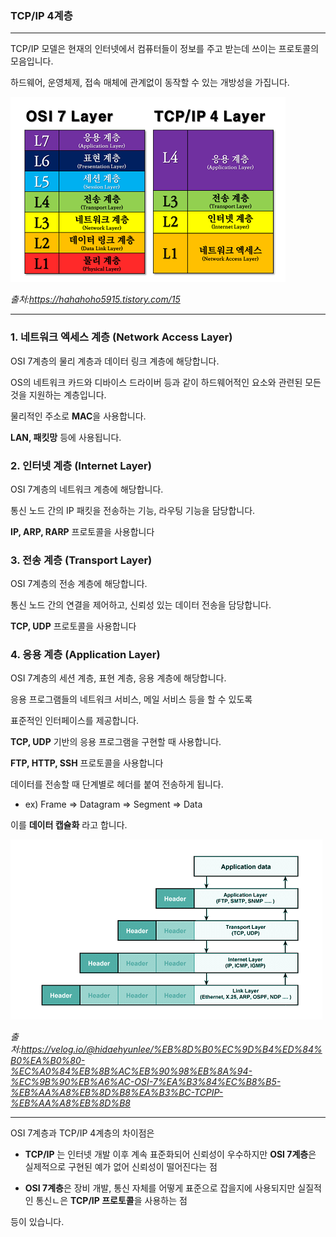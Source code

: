 ### TCP/IP 4계층

---

TCP/IP 모델은 현재의 인터넷에서 컴퓨터들이 정보를 주고 받는데 쓰이는 프로토콜의 모음입니다.

하드웨어, 운영체제, 접속 매체에 관계없이 동작할 수 있는 개방성을 가집니다.

![tcp/ip](images/tcp-ip.png)

_출처:https://hahahoho5915.tistory.com/15_

---

### 1. 네트워크 엑세스 계층 (Network Access Layer)

OSI 7계층의 물리 계층과 데이터 링크 계층에 해당합니다.

OS의 네트워크 카드와 디바이스 드라이버 등과 같이 하드웨어적인 요소와 관련된 모든 것을 지원하는 계층입니다.

물리적인 주소로 **MAC**을 사용합니다.

**LAN, 패킷망** 등에 사용됩니다.

### 2. 인터넷 계층 (Internet Layer)

OSI 7계층의 네트워크 계층에 해당합니다.

통신 노드 간의 IP 패킷을 전송하는 기능, 라우팅 기능을 담당합니다.

**IP, ARP, RARP** 프로토콜을 사용합니다

### 3. 전송 계층 (Transport Layer)

OSI 7계층의 전송 계층에 해당합니다.

통신 노드 간의 연결을 제어하고, 신뢰성 있는 데이터 전송을 담당합니다.

**TCP, UDP** 프로토콜을 사용합니다

### 4. 응용 계층 (Application Layer)

OSI 7계층의 세션 계층, 표현 계층, 응용 계층에 해당합니다.

응용 프로그램들의 네트워크 서비스, 메일 서비스 등을 할 수 있도록

표준적인 인터페이스를 제공합니다.

**TCP, UDP** 기반의 응용 프로그램을 구현할 때 사용합니다.

**FTP, HTTP, SSH** 프로토콜을 사용합니다

데이터를 전송할 때 단계별로 헤더를 붙여 전송하게 됩니다.

* ex) Frame => Datagram => Segment => Data

이를 **데이터 캡슐화** 라고 합니다.

![tcp/ip](images/cap.png)

_출처:https://velog.io/@hidaehyunlee/%EB%8D%B0%EC%9D%B4%ED%84%B0%EA%B0%80-%EC%A0%84%EB%8B%AC%EB%90%98%EB%8A%94-%EC%9B%90%EB%A6%AC-OSI-7%EA%B3%84%EC%B8%B5-%EB%AA%A8%EB%8D%B8%EA%B3%BC-TCPIP-%EB%AA%A8%EB%8D%B8_

---

OSI 7계층과 TCP/IP 4계층의 차이점은

* **TCP/IP** 는 인터넷 개발 이후 계속 표준화되어 신뢰성이 우수하지만
**OSI 7계층**은 실제적으로 구현된 예가 없어 신뢰성이 떨어진다는 점

* **OSI 7계층**은 장비 개발, 통신 자체를 어떻게 표준으로 잡을지에 사용되지만 실질적인 통신ㄴ은 **TCP/IP 프로토콜**을 사용하는 점

등이 있습니다.
